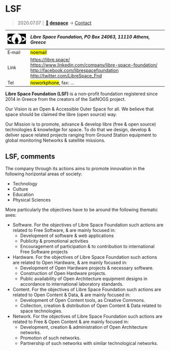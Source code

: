 # LSF
> 2020.07.07 ┊ **[🚀](../index/index.md) [despace](index.md)** → [Contact](contact.md)

|[![](f/contact/l/lsf_logo1_thumb.png)](f/contact/l/lsf_logo1.png)|*Libre Space Foundation, PO Box 24063, 11110 Athens, Greece*|
|:--|:--|
|E‑mail| <mark>noemail</mark> |
|Link| <https://libre.space/><br> <https://www.linkedin.com/company/libre-space-foundation/><br> <http://facebook.com/librespacefoundation><br> <http://twitter.com/LibreSpace_Fnd> |
|Tel| <mark>noworkphone</mark>, fax: … |

**Libre Space Foundation (LSF)** is a non-profit foundation registered since 2014 in Greece from the creators of the SatNOGS project.

Our Vision is an Open & Accessible Outer Space for all. We believe that space should be claimed the libre (open source) way.

Our Mission is to promote, advance & develop libre (free & open source) technologies & knowledge for space. To do that we design, develop & deliver space related projects ranging from Ground Station equipment to global monitoring Networks & satellite missions.

<p style="page-break-after:always"> </p>

## LSF, comments

The company through its actions aims to promote innovation in the following horizontal areas of society:

   - Technology
   - Culture
   - Education
   - Physical Sciences

More particularly the objectives have to be around the following thematic axes:

   - Software. For the objectives of Libre Space Foundation such actions are related to Free Software, & are mainly focused in:
      - Development of software & web applications
      - Publicity & promotional activities
      - Encouragement of participation & to contribution to international Free Software projects
   - Hardware. For the objectives of Libre Space Foundation such actions are related to Open Hardware, & are mainly focused in:
      - Development of Open Hardware projects & necessary software.
      - Construction of Open Hardware projects.
      - Public availability of Open Architecture equipment designs in accordance to international laboratory standards.
   - Content. For the objectives of Libre Space Foundation such actions are related to Open Content & Data, & are mainly focused in:
      - Development of Open Content tools, as Creative Commons.
      - Collection, creation & distribution of Open Content & Data related to space technologies.
   - Network. For the objectives of Libre Space Foundation such actions are related to Free & Open Content & are mainly focused in:
      - Development, creation & administration of Open Architecture networks.
      - Promotion of such networks.
      - Partnership of such networks with similar technological networks.

